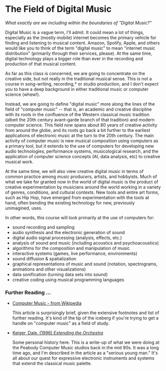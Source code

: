<link href="../../markdown.css" rel="stylesheet"></link> 

# The Field of Digital Music
*What exactly are we including within the boundaries of "Digital Music?"*

Digital Music is a vague term, I'll admit. It could mean a lot of things, especially as the (mostly mobile) internet becomes the primary vehicle for finding and listening to musical content. Amazon, Spotify, Apple, and others would like you to think of the term "digital music" to mean "internet music distribution" (primarily through their services, please). At the same time, digital technology plays a bigger role than ever in the recording and production of that musical content.

As far as this class is concerned, we are going to concentrate on the creative side, but not really in the traditional musical sense. This is not a course in song-writing, recording,*  or studio production, and I don't expect you to have a deep background in either traditional music or computer science (whew!).

Instead, we are going to define "digital music" more along the lines of the field of "computer music" -- that is, an academic and creative discipline with its roots in the confluence of the Western classical music tradition (albeit the 20th century avant-garde branch of that tradition) and modern computer science. This field now spans about 80 years of creative activity from around the globe, and its roots go back a bit further to the earliest applications of electronic music at the turn to the 20th century. The main activity of computer music is new musical composition using computers as a primary tool, but it extends to the use of computers for developing new audio technologies, performance systems, musicological research, and the application of computer science concepts (AI, data analysis, etc) to creative musical work.

At the same time, we will also view creative digital music in terms of common practice among music producers, artists, and hobbyists. Much of what we take for granted now in the world of digital music is the product of creative experimentation by musicians around the world working in a variety of genres, conditions, and cultural contexts. New tools and entire art forms, such as Hip Hop, have emerged from experimentation with the tools at hand, often bending the existing technology for new, previously unimagined, uses.

In other words, this course will look primarily at the use of computers for:

* sound recording and sampling
* audio synthesis and the electronic generation of sound
* digital audio signal processing (analysis, effects, etc.)
* analysis of sound and music (including acoustics and psychoacoustics)
* algorithms for the composition and manipulation of music
* interactive systems (games, live performance, environments)
* sound diffusion & spatialization
* graphical representations of music and sound (notation, spectrograms, animations and other visualizations)
* data sonification (turning data sets into sound)
* creative coding using musical programming languages

### Further Reading ...

* <a href="https://en.wikipedia.org/wiki/Computer_music">Computer Music - from Wikipedia</a>

    This article is surprisingly brief, given the extensive footnotes and list of further reading. It's kind of the tip of the iceberg if you're trying to get a handle on "computer music" as a field of study.  

* <a href="https://pages.jh.edu/jhumag/996web/compute.html">Keiger, Dale. (1996) *Extending the Orchestra*</a>
    
    Some personal history here. This is a write-up of what we were doing at the Peabody Computer Music studios back in the mid 90s. It was a long time ago, and I'm described in the article as a "serious young man." It's all about our quest for expressive electronic instruments and systems that extend the classical music palette.
 

  
